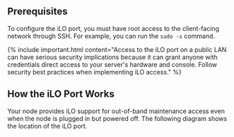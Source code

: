 ## Prerequisites
To configure the iLO port, you must have root access to the client-facing network through SSH. For example, you can run the `sudo -s` command.

{% include important.html content="Access to the iLO port on a public LAN can have serious security implications because it can grant anyone with credentials direct access to your server's hardware and console. Follow security best practices when implementing iLO access." %}

## How the iLO Port Works
Your node provides iLO support for out-of-band maintenance access even when the node is plugged in but powered off. The following diagram shows the location of the iLO port.
